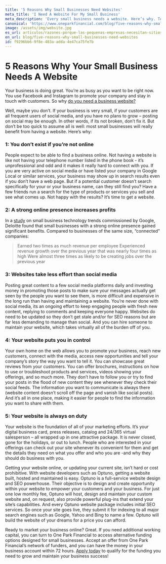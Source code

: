 ```yaml
---
title: '5 Reasons Why Small Businesses Need Websites'
meta_title: 'I Need A Website For My Small Business'
meta_description: 'Every small business needs a website. Here’s why. To pay for your website, try quick alternative funding with One Park Financial.'
canonical: 'https://www.oneparkfinancial.com/blog/five-reasons-why-small-businesses-need-websites'
image: /assets/img/website.jpg
es_url: articulos/razones-porque-las-pequenas-empresas-necesitan-sitios-web
en_url: blog/five-reasons-why-small-businesses-need-websites
id: f9296bb6-9f8e-483a-adda-4e47ca75fe7b
---
```

# 5 Reasons Why Your Small Business Needs A Website 
Your business is doing great. You’re as busy as you want to be right now. You use Facebook and Instagram to promote your company and stay in touch with customers. So why [do you need a business website?]( https://cf.optuno.com/opt15-opf?utm_source=partner&utm_medium=opf&utm_campaign=oneparkfinancial&utm_content=fivereasonswhyyouneedawebsite) 

Well, maybe you don’t. If your business is very small, if your customers are all frequent users of social media, and you have no plans to grow – posting on social may be enough. In other words, if its not broken, don’t fix it. But don’t be too quick to assume all is well:  most small businesses will really benefit from having a website. Here’s why:

### 1: You don’t exist if you’re not online
People expect to be able to find a business online. Not having a website is like not having your telephone number listed in the phone book - it’s unprofessional and odd and it makes it really hard to connect with you. If you are very active on social media or have listed your company in Google Local or similar services, your business may show up in search results even if you don’t have a web page. But if a potential customer doesn’t search specifically for your or your business name, can they still find you? Have a few friends run a search for the type of products or services you sell and see what comes up. Not happy with the results? It’s time to get a website.

### 2: A strong online presence increases profits
In a [study]( https://www2.deloitte.com/us/en/pages/technology-media-and-telecommunications/articles/connected-small-businesses.html) on small business technology trends commissioned by Google, Deloitte found that small businesses with a strong online presence gained significant benefits. Compared to businesses of the same size, “connected” companies: 

 > Earned two times as much revenue per employee
 > Experienced revenue growth over the previous year that was nearly four times as high
 > Were almost three times as likely to be creating jobs over the previous year

### 3: Websites take less effort than social media
Posting great content to a few social media platforms daily and investing money in promoting those posts to make sure your messages actually get seen by the people you want to see them, is more difficult and expensive in the long run than having and maintaining a website. You’re never done with social media, its an ongoing effort to keep engaging people with fresh new content, replying to comments and keeping everyone happy. Websites do need to be updated so they don’t get stale and/or for SEO reasons but are far less demanding to manage than social. And you can hire someone to maintain your website, which takes virtually all of the burden off of you.

### 4: Your website puts you in control
Your own home on the web allows you to promote your business, reach new customers, connect with the media, access new opportunities and tell your company’s story the way you want to tell it. You can showcase great reviews from your customers. You can offer brochures, instructions on how to use or troubleshoot products and services, videos showing your offerings, and so much more. They don’t have to follow you or try to find your posts in the flood of new content they see whenever they check their social feeds. The information you want to communicate is always there (website content doesn’t scroll off the page and vanish like social posts). And it’s all in one place, making it easier for people to find the information you want to share with them.

### 5: Your website is always on duty
Your website is the foundation of all of your marketing efforts. It’s your digital business card, press releases, catalog and 24/365 virtual salesperson – all wrapped up in one attractive package. It is never closed, gone for the holidays, or out to lunch. People who are interested in your offerings can check out your site whenever its convenient for them and get the details they need on what you offer and who you are -and why they should do business with you. 

Getting your website online, or updating your current site, isn’t hard or cost prohibitive. With website developers such as Optuno, getting a website built, hosted and maintained is easy. Optuno is a full-service website design and SEO powerhouse. Their objective is to design and create opportunity within your website to empower your customers and your business.  For just one low monthly fee, Optuno will host, design and maintain your custom website and, on request, also provide powerful plug-ins that extend your site’s capabilities. And every Optuno website package includes initial SEO services. So once your site goes live, they submit it for indexing to all major search engines such as Google, Yahoo and Bing to name a few.  Optuno will build the website of your dreams for a price you can afford. 

Ready to market your business online? Great. If you need additional working capital, you can turn to One Park Financial to access alternative funding options designed for small businesses. Accept an offer from One Park Financial’s network of funders, and you can have the money  in your business account within 72 hours. [Apply today]( https://www.oneparkfinancial.com/pre-qualification) to qualify for the funding you need to grow and maintain your business success!